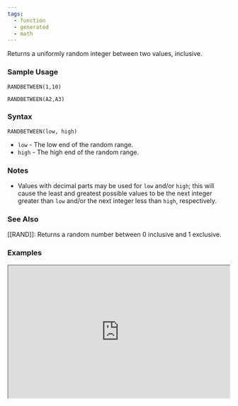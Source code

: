 ```yaml
---
tags:
  - function
  - generated
  - math
---
```


Returns a uniformly random integer between two values, inclusive.

### Sample Usage

`RANDBETWEEN(1,10)`

`RANDBETWEEN(A2,A3)`

### Syntax

`RANDBETWEEN(low, high)`

* `low` - The low end of the random range.
* `high` - The high end of the random range.

### Notes

* Values with decimal parts may be used for `low` and/or `high`; this will cause the least and greatest possible values to be the next integer greater than `low` and/or the next integer less than `high`, respectively.

### See Also

[[RAND]]: Returns a random number between 0 inclusive and 1 exclusive.

### Examples

<iframe height="300" src="https://docs.google.com/spreadsheet/pub?key=0As3tAuweYU9QdGMyYVo1MWZ5bHd4b3hBZjFOc0ZuWVE&amp;output=html" width="500"></iframe>